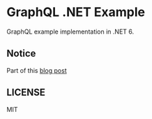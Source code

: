 # GraphQL .NET Example

GraphQL example implementation in .NET 6.

## Notice

Part of this [blog post](https://dev.to/berviantoleo/getting-started-graphql-in-net-6-part-1-4ic2)

## LICENSE

MIT